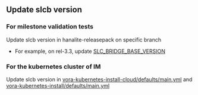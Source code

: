 ## Update slcb version
### For milestone validation tests
Update slcb version in hanalite-releasepack on specific branch
- For example, on rel-3.3, update [SLC_BRIDGE_BASE_VERSION](https://git.wdf.sap.corp/plugins/gitiles/hanalite-releasepack/+/refs/heads/rel-3.3/images/com.sap.datahub.linuxx86_64/installer/Dockerfile#3)
### For the kubernetes cluster of IM
Update slcb version in [vora-kubernetes-install-cloud/defaults/main.yml](https://github.wdf.sap.corp/bdh/bdh-infrastructure-manager/blob/main/common/ansible/roles/vora/vora-kubernetes-install-cloud/defaults/main.yml#L142)
and [vora-kubernetes-install/defaults/main.yml](https://github.wdf.sap.corp/bdh/bdh-infrastructure-manager/blob/main/common/ansible/roles/vora/vora-kubernetes-install/defaults/main.yml#L69)